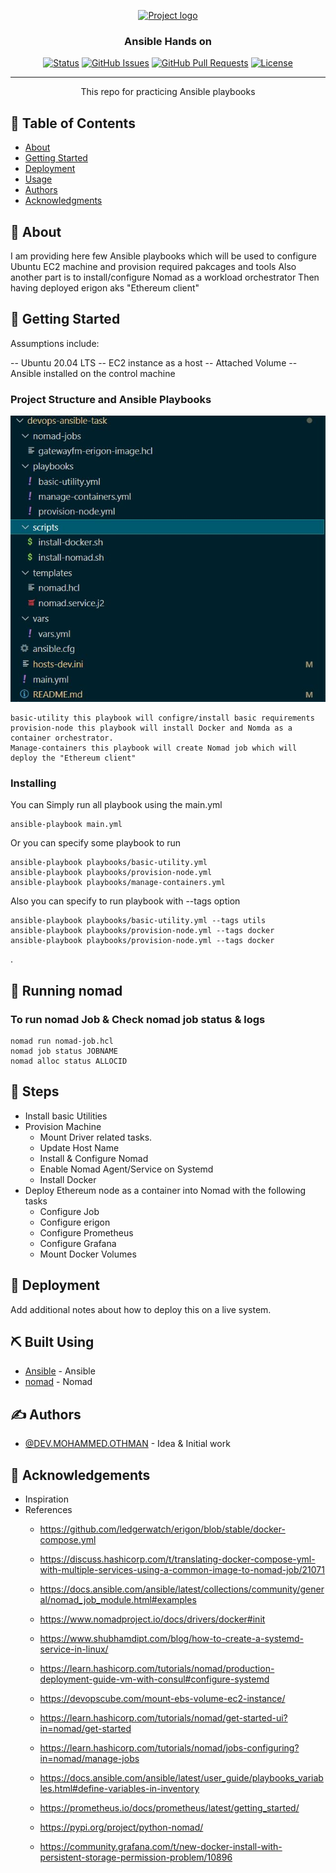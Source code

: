 <p align="center">
  <a href="" rel="noopener">
 <img width=200px height=200px src="https://i.imgur.com/6wj0hh6.jpg" alt="Project logo"></a>
</p>

<h3 align="center">Ansible Hands on</h3>

<div align="center">

[![Status](https://img.shields.io/badge/status-active-success.svg)]()
[![GitHub Issues](https://img.shields.io/github/issues/kylelobo/The-Documentation-Compendium.svg)](https://github.com/kylelobo/The-Documentation-Compendium/issues)
[![GitHub Pull Requests](https://img.shields.io/github/issues-pr/kylelobo/The-Documentation-Compendium.svg)](https://github.com/kylelobo/The-Documentation-Compendium/pulls)
[![License](https://img.shields.io/badge/license-MIT-blue.svg)](/LICENSE)

</div>

---

<p align="center"> This repo for practicing Ansible playbooks 
    <br> 
</p>

## 📝 Table of Contents

- [About](#about)
- [Getting Started](#getting_started)
- [Deployment](#nomad_Jobs)
- [Usage](#Steps)
- [Authors](#authors)
- [Acknowledgments](#acknowledgement)

## 🧐 About <a name = "about"></a>

I am providing here few Ansible playbooks which will be used to configure Ubuntu EC2 machine and provision required pakcages and tools 
Also another part is to install/configure Nomad as a workload orchestrator
Then having deployed erigon aks "Ethereum client" 

## 🏁 Getting Started <a name = "getting_started"></a>

Assumptions include:

 -- Ubuntu 20.04 LTS
 -- EC2 instance as a host
 -- Attached Volume
 -- Ansible installed on the control machine

### Project Structure and Ansible Playbooks

![Alt text](erigon-project-directory-structure.jpg?raw=true "project")

```
basic-utility this playbook will configre/install basic requirements
provision-node this playbook will install Docker and Nomda as a container orchestrator.
Manage-containers this playbook will create Nomad job which will deploy the "Ethereum client"
```

### Installing

You can Simply run all playbook using the main.yml 

```
ansible-playbook main.yml
```

Or you can specify some playbook to run

```
ansible-playbook playbooks/basic-utility.yml
ansible-playbook playbooks/provision-node.yml
ansible-playbook playbooks/manage-containers.yml
```

Also you can specify to run playbook with --tags option

```
ansible-playbook playbooks/basic-utility.yml --tags utils
ansible-playbook playbooks/provision-node.yml --tags docker
ansible-playbook playbooks/provision-node.yml --tags docker
```
.

## 🔧 Running nomad <a name = "nomad_Jobs"></a>



### To run nomad Job & Check nomad job status & logs

```
nomad run nomad-job.hcl
nomad job status JOBNAME
nomad alloc status ALLOCID
```


## 🎈 Steps <a name="Steps"></a>

 - Install basic Utilities
 - Provision Machine 
    * Mount Driver related tasks.
    * Update Host Name
    * Install & Configure Nomad 
    *  Enable Nomad Agent/Service on Systemd
    * Install Docker
 - Deploy Ethereum node as a container into Nomad with the following tasks
    * Configure Job
    * Configure erigon 
    * Configure Prometheus
    * Configure Grafana
    * Mount Docker Volumes

## 🚀 Deployment <a name = "deployment"></a>

Add additional notes about how to deploy this on a live system.

## ⛏️ Built Using <a name = "built_using"></a>

- [Ansible](https://docs.ansible.com/ansible/latest/user_guide/intro_getting_started.html) - Ansible
- [nomad](https://learn.hashicorp.com/nomad) - Nomad

## ✍️ Authors <a name = "authors"></a>

- [@DEV.MOHAMMED.OTHMAN](https://github.com/devmohammedothman/) - Idea & Initial work


## 🎉 Acknowledgements <a name = "acknowledgement"></a>

- Inspiration
- References
  * https://github.com/ledgerwatch/erigon/blob/stable/docker-compose.yml

  * https://discuss.hashicorp.com/t/translating-docker-compose-yml-with-multiple-services-using-a-common-image-to-nomad-job/21071

  * https://docs.ansible.com/ansible/latest/collections/community/general/nomad_job_module.html#examples

  * https://www.nomadproject.io/docs/drivers/docker#init
  * https://www.shubhamdipt.com/blog/how-to-create-a-systemd-service-in-linux/

  * https://learn.hashicorp.com/tutorials/nomad/production-deployment-guide-vm-with-consul#configure-systemd

  * https://devopscube.com/mount-ebs-volume-ec2-instance/

  * https://learn.hashicorp.com/tutorials/nomad/get-started-ui?in=nomad/get-started

  * https://learn.hashicorp.com/tutorials/nomad/jobs-configuring?in=nomad/manage-jobs

  * https://docs.ansible.com/ansible/latest/user_guide/playbooks_variables.html#define-variables-in-inventory

  * https://prometheus.io/docs/prometheus/latest/getting_started/

  * https://pypi.org/project/python-nomad/

  * https://community.grafana.com/t/new-docker-install-with-persistent-storage-permission-problem/10896